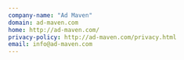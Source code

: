 ```yaml
---
company-name: "Ad Maven"
domain: ad-maven.com
home: http://ad-maven.com/
privacy-policy: http://ad-maven.com/privacy.html
email: info@ad-maven.com
---
```




